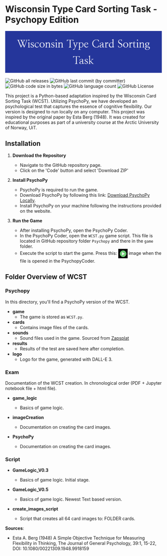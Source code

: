 # Wisconsin Type Card Sorting Task - Psychopy Edition

![logo](img/logo.png)

![GitHub all releases](https://img.shields.io/github/downloads/keijumies/WCST/total) ![GitHub last commit (by committer)](https://img.shields.io/github/last-commit/Keijumies/WCST) ![GitHub code size in bytes](https://img.shields.io/github/languages/code-size/Keijumies/WCST) ![GitHub language count](https://img.shields.io/github/languages/count/Keijumies/WCST) ![GitHub License](https://img.shields.io/github/license/Keijumies/WCST)







This project is a Python-based adaptation inspired by the Wisconsin Card Sorting Task (WCST). Utilizing PsychoPy, we have developed an psychological test that captures the essence of cognitive flexibility. Our version is designed to run locally on any computer. This project was inspired by the original paper by Esta Berg (1948). It was created for educational purposes as part of a university course at the Arctic University of Norway, UiT.

## Installation

1. **Download the Repository**
   - Navigate to the GitHub repository page.
   - Click on the 'Code' button and select 'Download ZIP'

2. **Install PsychoPy**
   - PsychoPy is required to run the game.
   - Download PsychoPy by following this link: [Download PsychoPy Locally](https://www.psychopy.org/download.html).
   - Install PsychoPy on your machine following the instructions provided on the website.

3. **Run the Game**
   - After installing PsychoPy, open the PsychoPy Coder.
   - In the PsychoPy Coder, open the `WCST.py` game script. This file is located in GitHub repository folder `Psychopy` and there in the `game` folder.
   - Execute the script to start the game. <span>Press this: <img src="img/img.png" alt="logo" style="height:30px; vertical-align:middle;"/> image when the file is opened in the PsychopyCoder.</span>



## Folder Overview of WCST

### Psychopy
In this directory, you'll find a PsychoPy version of the WCST.

- **game**
  - The game is stored as `WCST.py`.
- **cards**
  - Contains image files of the cards.
- **sounds**
  - Sound files used in the game. Sourced from [Zapsplat](https://www.zapsplat.com/)
- **results**
  - Results of the test are saved here after completion.
- **logo**
  - Logo for the game, generated with DALL-E 3.

### Exam
Documentation of the WCST creation. In chronological order (PDF + Jupyter notebook file + html file).

- **game_logic**
  - Basics of game logic.
    
- **imageCreation**
  - Documentation on creating the card images.

- **PsychoPy**
  - Documentation on creating the card images.
    

### Script

- **GameLogic_V0.3**
  - Basics of game logic. Initial stage.
 
- **GameLogic_V0.5**
  - Basics of game logic. Newest Text based version.
    
- **create_images_script**
  - Script that creates all 64 card images to: FOLDER cards.
    

**Sources**:
- Esta A. Berg (1948) A Simple Objective Technique for Measuring Flexibility in Thinking, The Journal of General Psychology, 39:1, 15-22, DOI: 10.1080/00221309.1948.9918159


